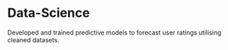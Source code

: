 # Data-Science
Developed and trained predictive models to forecast user ratings utilising cleaned datasets.
